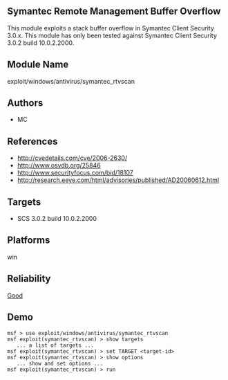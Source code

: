## Symantec Remote Management Buffer Overflow

This module exploits a stack buffer overflow in Symantec 
Client Security 3.0.x. This module has only been tested 
against Symantec Client Security 3.0.2 build 10.0.2.2000.


## Module Name
exploit/windows/antivirus/symantec_rtvscan

## Authors
* MC


## References
* http://cvedetails.com/cve/2006-2630/
* http://www.osvdb.org/25846
* http://www.securityfocus.com/bid/18107
* http://research.eeye.com/html/advisories/published/AD20060612.html



## Targets
* SCS 3.0.2 build 10.0.2.2000


## Platforms
win

## Reliability
[Good](https://github.com/rapid7/metasploit-framework/wiki/Exploit-Ranking)

## Demo

```
msf > use exploit/windows/antivirus/symantec_rtvscan
msf exploit(symantec_rtvscan) > show targets
   ... a list of targets ...
msf exploit(symantec_rtvscan) > set TARGET <target-id>
msf exploit(symantec_rtvscan) > show options
   ... show and set options ...
msf exploit(symantec_rtvscan) > run
```
    
    